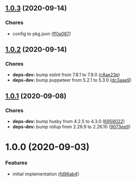 ## [1.0.3](https://github.com/sergioramos/remark-hint/compare/v1.0.2...v1.0.3) (2020-09-14)

### Chores

- config to pkg.json ([ff0a087](https://github.com/sergioramos/remark-hint/commit/ff0a0874e88ebbc2e08fb0d3dc0f73163bd2e4b1))

## [1.0.2](https://github.com/sergioramos/remark-hint/compare/v1.0.1...v1.0.2) (2020-09-14)

### Chores

- **deps-dev:** bump eslint from 7.8.1 to 7.9.0 ([c8ae23e](https://github.com/sergioramos/remark-hint/commit/c8ae23e88a6262e18c78a3746e05edf7425d361d))
- **deps-dev:** bump puppeteer from 5.2.1 to 5.3.0 ([dc3aae9](https://github.com/sergioramos/remark-hint/commit/dc3aae90224bf68d37e5514a9a891c3a7482bacf))

## [1.0.1](https://github.com/sergioramos/remark-hint/compare/v1.0.0...v1.0.1) (2020-09-08)

### Chores

- **deps-dev:** bump husky from 4.2.5 to 4.3.0 ([6959022](https://github.com/sergioramos/remark-hint/commit/6959022769c50196b1ee5348170d5c8fa96a9d21))
- **deps-dev:** bump rollup from 2.26.9 to 2.26.10 ([9073ee9](https://github.com/sergioramos/remark-hint/commit/9073ee90b91acf778030e28db4de73ffb27f95b3))

# 1.0.0 (2020-09-03)

### Features

- initial implementation ([fd96ab4](https://github.com/sergioramos/remark-hint/commit/fd96ab49af6bf383b18411000865e3f7a3bdf771))
